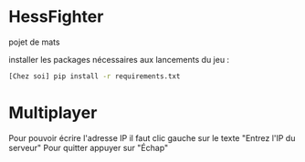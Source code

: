 # HessFighter
pojet de mats


installer les packages nécessaires aux lancements du jeu : <br>

```bash
[Chez soi] pip install -r requirements.txt
```

# Multiplayer
Pour pouvoir écrire l'adresse IP il faut clic gauche sur le texte "Entrez l'IP du serveur"
Pour quitter appuyer sur "Échap"
